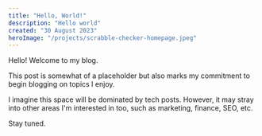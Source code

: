 ```yaml
---
title: "Hello, World!"
description: "Hello world"
created: "30 August 2023"
heroImage: "/projects/scrabble-checker-homepage.jpeg"
---
```


Hello! Welcome to my blog.

This post is somewhat of a placeholder but also marks my commitment to begin blogging on topics I enjoy.

I imagine this space will be dominated by tech posts. However, it may stray into other areas I'm interested in too, such as marketing, finance, SEO, etc.

Stay tuned.
